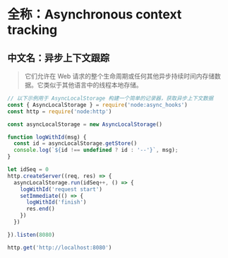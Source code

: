 # 全称：Asynchronous context tracking
## 中文名：异步上下文跟踪
> 它们允许在 Web 请求的整个生命周期或任何其他异步持续时间内存储数据。它类似于其他语言中的线程本地存储。

```js
// 以下示例用于 AsyncLocalStorage 构建一个简单的记录器，获取异步上下文数据
const { AsyncLocalStorage } = require('node:async_hooks')
const http = require('node:http')

const asyncLocalStorage = new AsyncLocalStorage()

function logWithId(msg) {
  const id = asyncLocalStorage.getStore()
  console.log(`${id !== undefined ? id : '--'}`, msg);
}

let idSeq = 0
http.createServer((req, res) => {
  asyncLocalStorage.run(idSeq++, () => {
    logWithId('request start')
    setImmediate(() => {
      logWithId('finish')
      res.end()
    })
  })

}).listen(8080)

http.get('http://localhost:8080')
```